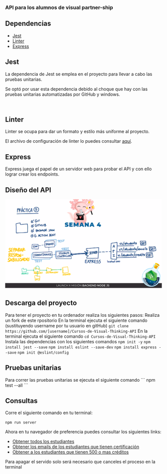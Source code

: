 ### API para los alumnos de visual partner-ship

## Dependencias
<ul>
    <li><a href="https://jestjs.io/docs/getting-started">Jest</a></li>
    <li><a href="https://eslint.org/docs/latest/">Linter</a></li>
    <li><a href="https://expressjs.com/en/guide/routing.html">Express</a></li>
</ul>
<h2>Jest</h2>
<p>La dependencia de Jest se emplea en el proyecto para llevar a cabo las pruebas unitarias.</p>
<p> Se optó por usar esta dependencia debido al choque que hay con las pruebas unitarias automatizadas por GitHub y windows.</p><br>
<h2>Linter</h2> 
    <p>Linter se ocupa para dar un formato y estilo más uniforme al proyecto.</p>
    <p>El archivo de configuración de linter lo puedes consultar <a href="./eslintrc.js">aquí</a>.</p>
<h2>Express</h2>
    <p>Express juega el papel de un servidor web para probar el API y con ello lograr crear los endpoints.</p>

## Diseño del API
<img src="./lib/images/api.bmp" alt="diseño del api">

## Descarga del proyecto 
Para tener el proyecto en tu ordenador realiza los siguientes pasos:
    Realiza un fork de este rpositorio
En la terminal ejecuta el siguiente comando (sustituyendo username por tu usuario en gitHub)
    ```
    git clone https://github.com/[username]/Cursos-de-Visual-Thinking-API
    ```
En la terminal ejecuta el siguiente comando
    ```
    cd Cursos-de-Visual-Thinking-API
    ```
Instala las dependencias con los siguientes comandos
    ```
    npm init -y
    ```
    ```
    npm install jest --save
    ```
    ```
    npm install eslint --save-dev
    ```
    ```
    npm install express --save
    ```
    ```
    npm init @eslint/config
    ```

<h2>Pruebas unitarias</h2>
Para correr las pruebas unitarias se ejecuta el siguiente comando
```
npm test --all
```

## Consultas
Corre el siguiente comando en tu terminal:
```
npm run server
```
Ahora en tu navegador de preferencia puedes consultar los siguientes links:
    <ul>
        <li><a href="http://localhost:3000/v1/students" target="_blank">Obtener todos los estudiantes</a></li>
        <li><a href="http://localhost:3000/v1/students/emails" target="_blank">Obtener los emails de los estudiantes que tienen certificación</a></li>
        <li><a href="http://localhost:3000/v1/students/credits" target="_blank">Obtener a los estudiantes que tienen 500 o mas créditos</a></li>
    </ul>
Para apagar el servido solo será necesario que canceles el proceso en la terminal 
